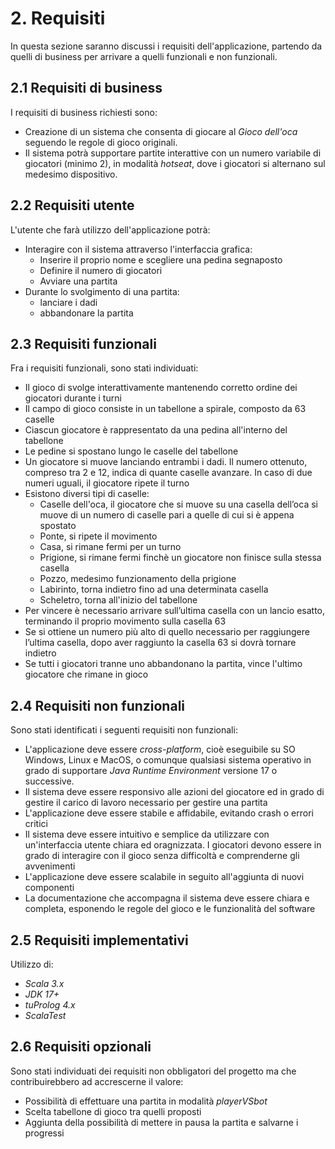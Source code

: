 # 2. Requisiti

In questa sezione saranno discussi i requisiti dell'applicazione, partendo da quelli di business per arrivare a quelli
funzionali e non funzionali.

## 2.1 Requisiti di business

I requisiti di business richiesti sono:

- Creazione di un sistema che consenta di giocare al _Gioco dell'oca_ seguendo le regole di gioco originali.
- Il sistema potrà supportare partite interattive con un numero variabile di giocatori (minimo 2), in modalità _hotseat_,
dove i giocatori si alternano sul medesimo dispositivo.

## 2.2 Requisiti utente

L'utente che farà utilizzo dell'applicazione potrà:

- Interagire con il sistema attraverso l'interfaccia grafica:
  - Inserire il proprio nome e scegliere una pedina segnaposto 
  - Definire il numero di giocatori 
  - Avviare una partita
- Durante lo svolgimento di una partita:
  - lanciare i dadi
  - abbandonare la partita

## 2.3 Requisiti funzionali

Fra i requisiti funzionali, sono stati individuati:

- Il gioco di svolge interattivamente mantenendo corretto ordine dei giocatori durante i turni
- Il campo di gioco consiste in un tabellone a spirale, composto da 63 caselle
- Ciascun giocatore è rappresentato da una pedina all'interno del tabellone
- Le pedine si spostano lungo le caselle del tabellone
- Un giocatore si muove lanciando entrambi i dadi. Il numero ottenuto, compreso tra 2 e 12, indica di quante caselle avanzare. In caso di due numeri uguali, il giocatore ripete il turno
- Esistono diversi tipi di caselle:
  - Caselle dell'oca, il giocatore che si muove su una casella dell’oca si muove di un numero di caselle pari a quelle di cui si è appena spostato
  - Ponte, si ripete il movimento
  - Casa, si rimane fermi per un turno
  - Prigione, si rimane fermi finchè un giocatore non finisce sulla stessa casella
  - Pozzo, medesimo funzionamento della prigione
  - Labirinto, torna indietro fino ad una determinata casella
  - Scheletro, torna all'inizio del tabellone
- Per vincere è necessario arrivare sull’ultima casella con un lancio esatto, terminando il proprio movimento sulla casella 63
- Se si ottiene un numero più alto di quello necessario per raggiungere l’ultima casella, dopo aver raggiunto la casella 63 si dovrà tornare indietro
- Se tutti i giocatori tranne uno abbandonano la partita, vince l'ultimo giocatore che rimane in gioco

## 2.4 Requisiti non funzionali

Sono stati identificati i seguenti requisiti non funzionali:

- L'applicazione deve essere _cross-platform_, cioè eseguibile su SO Windows, Linux e MacOS, o comunque qualsiasi sistema operativo in grado di supportare _Java Runtime Environment_ versione 17 o successive.
- Il sistema deve essere responsivo alle azioni del giocatore ed in grado di gestire il carico di lavoro necessario per gestire una partita
- L'applicazione deve essere stabile e affidabile, evitando crash o errori critici
- Il sistema deve essere intuitivo e semplice da utilizzare con un'interfaccia utente chiara ed oragnizzata. I giocatori devono essere in grado di 
interagire con il gioco senza difficoltà e comprenderne gli avvenimenti
- L'applicazione deve essere scalabile in seguito all'aggiunta di nuovi componenti
- La documentazione che accompagna il sistema deve essere chiara e completa, esponendo le regole del gioco e le funzionalità del software

## 2.5 Requisiti implementativi

Utilizzo di:

- _Scala 3.x_ 
- _JDK 17+_
- _tuProlog 4.x_
- _ScalaTest_ 

## 2.6 Requisiti opzionali

Sono stati individuati dei requisiti non obbligatori del progetto ma che contribuirebbero ad accrescerne il valore:

- Possibilità di effettuare una partita in modalità _playerVSbot_
- Scelta tabellone di gioco tra quelli proposti
- Aggiunta della possibilità di mettere in pausa la partita e salvarne i progressi
